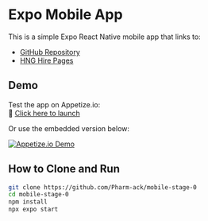 # Expo Mobile App

This is a simple Expo React Native mobile app that links to:

- [GitHub Repository](https://github.com/Pharm-ack/mobile-stage-0)
- [HNG Hire Pages](https://hng.tech/hire)

## Demo

Test the app on Appetize.io:  
🔗 [Click here to launch](https://appetize.io/app/b_vc5v2iylqkuve2vym5f6f6k2l4)

Or use the embedded version below:

[![Appetize.io Demo](https://appetize.io/embed/b_vc5v2iylqkuve2vym5f6f6k2l4)](https://appetize.io/app/b_vc5v2iylqkuve2vym5f6f6k2l4)

## How to Clone and Run

```bash
git clone https://github.com/Pharm-ack/mobile-stage-0
cd mobile-stage-0
npm install
npx expo start
```
